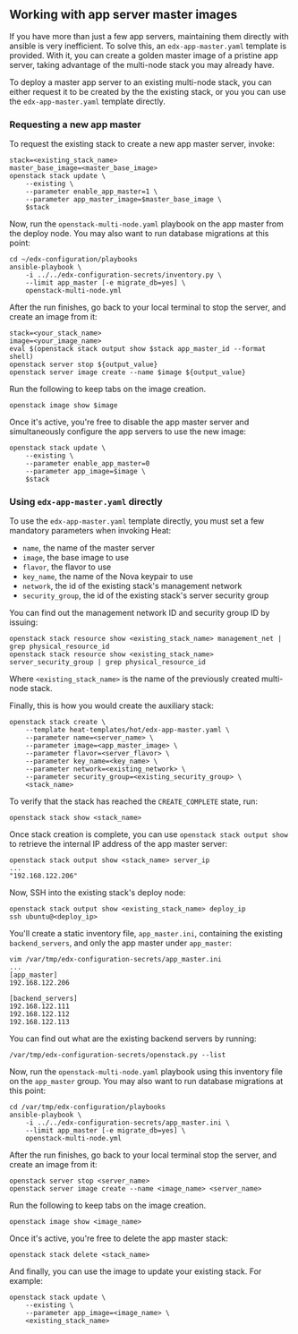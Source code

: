 ## Working with app server master images

If you have more than just a few app servers, maintaining them directly with
ansible is very inefficient.  To solve this, an `edx-app-master.yaml` template
is provided.  With it, you can create a golden master image of a pristine app
server, taking advantage of the multi-node stack you may already have.

To deploy a master app server to an existing multi-node stack, you can either
request it to be created by the the existing stack, or you you can use the
`edx-app-master.yaml` template directly.


### Requesting a new app master

To request the existing stack to create a new app master server, invoke:

```
stack=<existing_stack_name>
master_base_image=<master_base_image>
openstack stack update \
    --existing \
    --parameter enable_app_master=1 \
    --parameter app_master_image=$master_base_image \
    $stack
```

Now, run the `openstack-multi-node.yaml` playbook on the app master from the
deploy node.  You may also want to run database migrations at this point:

```
cd ~/edx-configuration/playbooks
ansible-playbook \
    -i ../../edx-configuration-secrets/inventory.py \
    --limit app_master [-e migrate_db=yes] \
    openstack-multi-node.yml
```

After the run finishes, go back to your local terminal to stop the server, and
create an image from it:

```
stack=<your_stack_name>
image=<your_image_name>
eval $(openstack stack output show $stack app_master_id --format shell)
openstack server stop ${output_value}
openstack server image create --name $image ${output_value}
```

Run the following to keep tabs on the image creation.

```
openstack image show $image
```

Once it's active, you're free to disable the app master server and
simultaneously configure the app servers to use the new image:

```
openstack stack update \
    --existing \
    --parameter enable_app_master=0
    --parameter app_image=$image \
    $stack
```


### Using `edx-app-master.yaml` directly

To use the `edx-app-master.yaml` template directly, you must set a few
mandatory parameters when invoking Heat:

- `name`, the name of the master server
- `image`, the base image to use
- `flavor`, the flavor to use
- `key_name`, the name of the Nova keypair to use
- `network`, the id of the existing stack's management network
- `security_group`, the id of the existing stack's server security group

You can find out the management network ID and security group ID by issuing:

```
openstack stack resource show <existing_stack_name> management_net | grep physical_resource_id
openstack stack resource show <existing_stack_name> server_security_group | grep physical_resource_id
```

Where `<existing_stack_name>` is the name of the previously created multi-node
stack.

Finally, this is how you would create the auxiliary stack:

```
openstack stack create \
    --template heat-templates/hot/edx-app-master.yaml \
    --parameter name=<server_name> \
    --parameter image=<app_master_image> \
    --parameter flavor=<server_flavor> \
    --parameter key_name=<key_name> \
    --parameter network=<existing_network> \
    --parameter security_group=<existing_security_group> \
    <stack_name>
```

To verify that the stack has reached the `CREATE_COMPLETE` state, run:

```
openstack stack show <stack_name>
```

Once stack creation is complete, you can use `openstack stack output show` to
retrieve the internal IP address of the app master server:

```
openstack stack output show <stack_name> server_ip
...
"192.168.122.206"
```

Now, SSH into the existing stack's deploy node:

```
openstack stack output show <existing_stack_name> deploy_ip
ssh ubuntu@<deploy_ip>
```

You'll create a static inventory file, `app_master.ini`, containing the
existing `backend_servers`, and only the app master under `app_master`:

```
vim /var/tmp/edx-configuration-secrets/app_master.ini
...
[app_master]
192.168.122.206

[backend_servers]
192.168.122.111
192.168.122.112
192.168.122.113
```

You can find out what are the existing backend servers by running:

```
/var/tmp/edx-configuration-secrets/openstack.py --list
```

Now, run the `openstack-multi-node.yaml` playbook using this inventory file on
the `app_master` group.  You may also want to run database migrations at this
point:

```
cd /var/tmp/edx-configuration/playbooks
ansible-playbook \
    -i ../../edx-configuration-secrets/app_master.ini \
    --limit app_master [-e migrate_db=yes] \
    openstack-multi-node.yml
```

After the run finishes, go back to your local terminal stop the server, and
create an image from it:

```
openstack server stop <server_name>
openstack server image create --name <image_name> <server_name>
```

Run the following to keep tabs on the image creation.

```
openstack image show <image_name>
```

Once it's active, you're free to delete the app master stack:

```
openstack stack delete <stack_name>
```

And finally, you can use the image to update your existing stack.  For example:

```
openstack stack update \
    --existing \
    --parameter app_image=<image_name> \
    <existing_stack_name>
```
